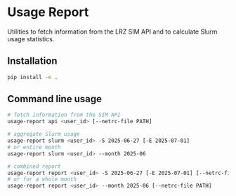 # Usage Report

Utilities to fetch information from the LRZ SIM API and to calculate Slurm usage statistics.

## Installation

```bash
pip install -e .
```

## Command line usage

```bash
# fetch information from the SIM API
usage-report api <user_id> [--netrc-file PATH]

# aggregate Slurm usage
usage-report slurm <user_id> -S 2025-06-27 [-E 2025-07-01]
# or entire month
usage-report slurm <user_id> --month 2025-06

# combined report
usage-report report <user_id> -S 2025-06-27 [-E 2025-07-01] [--netrc-file PATH]
# or for a whole month
usage-report report <user_id> --month 2025-06 [--netrc-file PATH]
```
